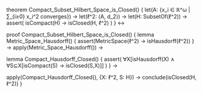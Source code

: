 theorem Compact_Subset_Hilbert_Space_is_Closed() {
  let(A: {x_i ∈ ℝ^ω | ∑_{i≥0} x_i^2 converges}) →
  let(ℓ^2: ⟨A, d_2⟩) →
  let(H: SubsetOf(ℓ^2)) →
  assert(
    isCompact(H) →
    isClosed(H, ℓ^2)
  )
} ↔

proof Compact_Subset_Hilbert_Space_is_Closed() {
  lemma Metric_Space_Hausdorff() {
    assert(MetricSpace(ℓ^2) → isHausdorff(ℓ^2))
  } →
  apply(Metric_Space_Hausdorff()) →
  
  lemma Compact_Hausdorff_Closed() {
    assert(
      ∀X[isHausdorff(X) ∧ 
         ∀S⊆X[isCompact(S) → isClosed(S,X)]]
    )
  } →
  
  apply(Compact_Hausdorff_Closed(), {X: ℓ^2, S: H}) →
  conclude(isClosed(H, ℓ^2))
}